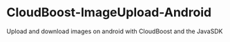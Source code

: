 # CloudBoost-ImageUpload-Android
Upload and download images on android with CloudBoost and the JavaSDK
